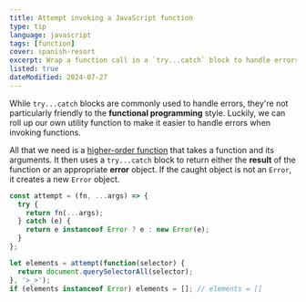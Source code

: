 ```yaml
---
title: Attempt invoking a JavaScript function
type: tip
language: javascript
tags: [function]
cover: spanish-resort
excerpt: Wrap a function call in a `try...catch` block to handle errors and return the result or the caught error object.
listed: true
dateModified: 2024-07-27
---
```


While `try...catch` blocks are commonly used to handle errors, they're not particularly friendly to the **functional programming** style. Luckily, we can roll up our own utility function to make it easier to handle errors when invoking functions.

All that we need is a [higher-order function](/js/s/higher-order-functions) that takes a function and its arguments. It then uses a `try...catch` block to return either the **result** of the function or an appropriate **error** object. If the caught object is not an `Error`, it creates a new `Error` object.

```js
const attempt = (fn, ...args) => {
  try {
    return fn(...args);
  } catch (e) {
    return e instanceof Error ? e : new Error(e);
  }
};

let elements = attempt(function(selector) {
  return document.querySelectorAll(selector);
}, '>_>');
if (elements instanceof Error) elements = []; // elements = []
```
